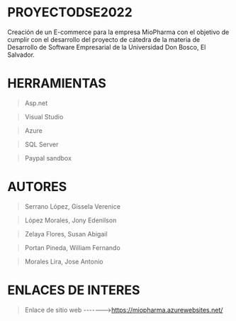 # PROYECTODSE2022
Creación de un E-commerce para la empresa MioPharma con el objetivo de cumplir con el desarrollo del proyecto de cátedra de la materia de  
Desarrollo de Software Empresarial de la Universidad Don Bosco, El Salvador.
# HERRAMIENTAS
>Asp.net

>Visual Studio

>Azure

>SQL Server

>Paypal sandbox

# AUTORES
>Serrano López, Gissela Verenice

>López Morales, Jony Edenilson

>Zelaya Flores, Susan Abigail

>Portan Pineda, William Fernando

>Morales Lira, Jose Antonio 
# ENLACES DE INTERES
>Enlace de sitio web ------->https://miopharma.azurewebsites.net/
